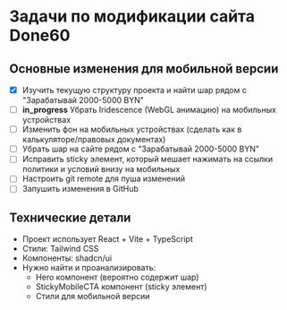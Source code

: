 # Задачи по модификации сайта Done60

## Основные изменения для мобильной версии

- [x] Изучить текущую структуру проекта и найти шар рядом с "Зарабатывай 2000-5000 BYN"
- [ ] **in_progress** Убрать Iridescence (WebGL анимацию) на мобильных устройствах
- [ ] Изменить фон на мобильных устройствах (сделать как в калькуляторе/правовых документах)
- [ ] Убрать шар на сайте рядом с "Зарабатывай 2000-5000 BYN"
- [ ] Исправить sticky элемент, который мешает нажимать на ссылки политики и условий внизу на мобильных
- [ ] Настроить git remote для пуша изменений
- [ ] Запушить изменения в GitHub

## Технические детали

- Проект использует React + Vite + TypeScript
- Стили: Tailwind CSS
- Компоненты: shadcn/ui
- Нужно найти и проанализировать:
  - Hero компонент (вероятно содержит шар)
  - StickyMobileCTA компонент (sticky элемент)
  - Стили для мобильной версии

